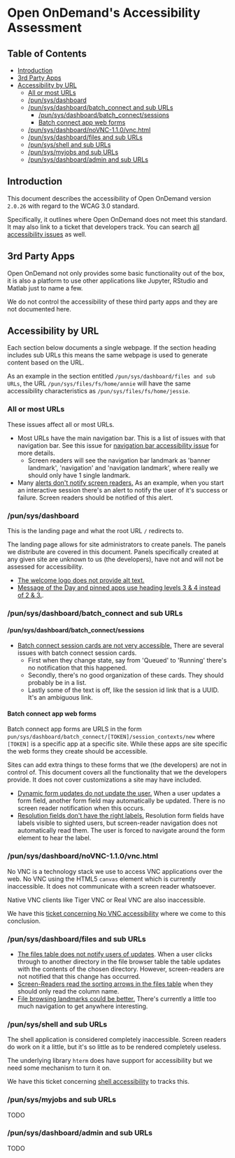 # Open OnDemand's Accessibility Assessment


## Table of Contents

- [Introduction](#introduction)
- [3rd Party Apps](#3rd-party-apps)
- [Accessibility by URL](#accessibility-by-url)
  - [All or most URLs](#all-or-most-urls)
  - [/pun/sys/dashboard](#/pun/sys/dashboard)
  - [/pun/sys/dashboard/batch_connect and sub URLs](#/pun/sys/dashboard/batch_connect-and-sub-urls)
    - [/pun/sys/dashboard/batch_connect/sessions](#/pun/sys/dashboard/batch_connect/sessions)
    - [Batch connect app web forms](#batch-connect-app-web-forms)
  - [/pun/sys/dashboard/noVNC-1.1.0/vnc.html](#/pun/sys/dashboard/noVNC-1.1.0/vnc.html)
  - [/pun/sys/dashboard/files and sub URLs](#/pun/sys/dashboard/files-and-sub-urls)
  - [/pun/sys/shell and sub URLs](#/pun/sys/shell-and-sub-urls)
  - [/pun/sys/myjobs and sub URLs](#/pun/sys/myjobs-and-sub-urls)
  - [/pun/sys/dashboard/admin and sub URLs](#/pun/sys/dashboard/admin-and-sub-urls)


## Introduction

This document describes the accessibility of Open OnDemand version `2.0.26`
with regard to the WCAG 3.0 standard.

Specifically, it outlines where Open OnDemand does not meet this standard.
It may also link to a ticket that developers track. You can search
[all accessibility issues](https://github.com/OSC/ondemand/issues?q=is%3Aissue+is%3Aopen+label%3Aarea%2Faccessibility)
as well.

## 3rd Party Apps

Open OnDemand not only provides some basic functionality out of the box,
it is also a platform to use other applications like Jupyter, RStudio and
Matlab just to name a few.

We do not control the accessibility of these third party apps and they
are not documented here.

## Accessibility by URL

Each section below documents a single webpage. If the section heading
includes sub URLs this means the same webpage is used to generate content
based on the URL.

As an example in the section entitled `/pun/sys/dashboard/files and sub URLs`,
the URL `/pun/sys/files/fs/home/annie` will have the same accessibility characteristics
as `/pun/sys/files/fs/home/jessie`.

### All or most URLs

These issues affect all or most URLs.

- Most URLs have the main navigation bar. This is a list of issues with that navigation
  bar. See this issue for [navigation bar accessibility issue](https://github.com/OSC/ondemand/issues/945)
  for more details.
  - Screen readers will see the navigation bar landmark as 'banner landmark', 'navigation'
    and 'navigation landmark', where really we should only have 1 single landmark.
- Many [alerts don't notify screen readers.](https://github.com/OSC/ondemand/issues/2077)
  As an example, when you start an interactive session there's an alert to notify the user
  of it's success or failure. Screen readers should be notified of this alert.

### /pun/sys/dashboard

This is the landing page and what the root URL `/` redirects to.

The landing page allows for site administrators to create panels. The panels we
distribute are covered in this document. Panels specifically created at any
given site are unknown to us (the developers), have not and will not be assessed
for accessibility.

- [The welcome logo does not provide alt text.](https://github.com/OSC/ondemand/issues/2067)
- [Message of the Day and pinned apps use heading levels 3 & 4 instead of 2 & 3.](https://github.com/OSC/ondemand/issues/2074).

### /pun/sys/dashboard/batch_connect and sub URLs

#### /pun/sys/dashboard/batch_connect/sessions

- [Batch connect session cards are not very accessible.](https://github.com/OSC/ondemand/issues/664)
  There are several issues with batch connect session cards.
    - First when they change state, say from 'Queued' to 'Running' there's no notification that this happened.
    - Secondly, there's no good organization of these cards. They should probably be in a list.
    - Lastly some of the text is off, like the session id link that is a UUID. It's an ambiguous link.

#### Batch connect app web forms

Batch connect app forms are URLS in the form `pun/sys/dashboard/batch_connect/[TOKEN]/session_contexts/new`
where `[TOKEN]` is a specific app at a specific site.  While these apps are site specific the web forms
they create should be accessible.

Sites can add extra things to these forms that we (the developers) are not in control of.  This document
covers all the functionality that we the developers provide.  It does not cover customizations a site
may have included.

- [Dynamic form updates do not update the user.](https://github.com/OSC/ondemand/issues/2075)  When a
  user updates a form field, another form field may automatically be updated.  There is no screen reader
  notification when this occurs.
- [Resolution fields don't have the right labels.](https://github.com/OSC/ondemand/issues/2076)  Resolution
  form fields have labels visible to sighted users, but screen-reader navigation does not automatically read
  them. The user is forced to navigate around the form element to hear the label.

### /pun/sys/dashboard/noVNC-1.1.0/vnc.html

No VNC is a technology stack we use to access VNC applications over the web.
No VNC using the HTML5 `canvas` element which is currently inaccessible.  It does
not communicate with a screen reader whatsoever.

Native VNC clients like Tiger VNC or Real VNC are also inaccessible.

We have this [ticket concerning No VNC accessibility](https://github.com/OSC/ondemand/issues/675)
where we come to this conclusion.

### /pun/sys/dashboard/files and sub URLs

- [The files table does not notify users of updates](https://github.com/OSC/ondemand/issues/2080).
  When a user clicks through to another directory in the file browser table the table updates
  with the contents of the chosen directory. However, screen-readers are not notified that this
  change has occurred.
- [Screen-Readers read the sorting arrows in the files table](https://github.com/OSC/ondemand/issues/2081)
  when they should only read the column name.
- [File browsing landmarks could be better.](https://github.com/OSC/ondemand/issues/2079)  There's
  currently a little too much navigation to get anywhere interesting.

### /pun/sys/shell and sub URLs

The shell application is considered completely inaccessible.  Screen
readers do work on it a little, but it's so little as to be rendered
completely useless.

The underlying library `hterm` does have support for accessibility but
we need some mechanism to turn it on.

We have this ticket concerning [shell accessibility](https://github.com/OSC/ondemand/issues/672)
to tracks this.

### /pun/sys/myjobs and sub URLs

TODO

### /pun/sys/dashboard/admin and sub URLs

TODO
